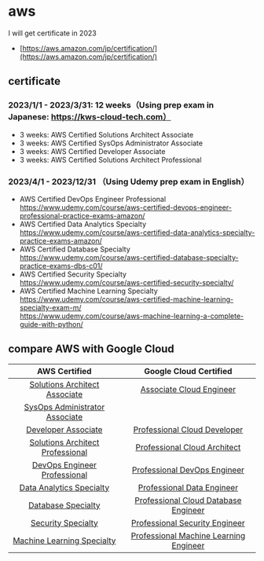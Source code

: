 # aws
I will get certificate in 2023<br>
- [https://aws.amazon.com/jp/certification/](https://aws.amazon.com/jp/certification/)

## certificate
### 2023/1/1 - 2023/3/31: 12 weeks（Using prep exam in Japanese: https://kws-cloud-tech.com）<br>
- 3 weeks: AWS Certified Solutions Architect Associate
- 3 weeks: AWS Certified SysOps Administrator Associate
- 3 weeks: AWS Certified Developer Associate
- 3 weeks: AWS Certified Solutions Architect Professional

### 2023/4/1 - 2023/12/31 （Using Udemy prep exam in English）<br>

- AWS Certified DevOps Engineer Professional<br>
https://www.udemy.com/course/aws-certified-devops-engineer-professional-practice-exams-amazon/<br>
- AWS Certified Data Analytics Specialty<br>
https://www.udemy.com/course/aws-certified-data-analytics-specialty-practice-exams-amazon/<br>
- AWS Certified Database Specialty<br>
https://www.udemy.com/course/aws-certified-database-specialty-practice-exams-dbs-c01/<br>
- AWS Certified Security Specialty<br>
https://www.udemy.com/course/aws-certified-security-specialty/<br>
- AWS Certified Machine Learning Specialty<br>
https://www.udemy.com/course/aws-certified-machine-learning-specialty-exam-m/<br>
https://www.udemy.com/course/aws-machine-learning-a-complete-guide-with-python/<br>

## compare AWS with Google Cloud

|AWS Certified|Google Cloud Certified|
|:---:|:---:|
|[Solutions Architect Associate](https://aws.amazon.com/certification/certified-solutions-architect-associate/)|[Associate Cloud Engineer](https://cloud.google.com/certification/cloud-engineer) 
|[SysOps Administrator Associate](https://aws.amazon.com/jp/certification/certified-sysops-admin-associate/)|
|[Developer Associate](https://aws.amazon.com/jp/certification/certified-developer-associate/)|[Professional Cloud Developer](https://cloud.google.com/certification/cloud-developer)
|[Solutions Architect Professional](https://aws.amazon.com/jp/certification/certified-solutions-architect-professional/)|[Professional Cloud Architect](https://cloud.google.com/certification/cloud-architect)
|[DevOps Engineer Professional](https://aws.amazon.com/jp/certification/certified-devops-engineer-professional/)|[Professional DevOps Engineer](https://cloud.google.com/certification/cloud-devops-engineer)
|[Data Analytics Specialty](https://aws.amazon.com/jp/certification/certified-data-analytics-specialty/)|[Professional Data Engineer](https://cloud.google.com/certification/data-engineer)
|[Database Specialty](https://aws.amazon.com/jp/certification/certified-database-specialty/)|[Professional Cloud Database Engineer](https://cloud.google.com/certification/cloud-database-engineer)
|[Security Specialty](https://aws.amazon.com/jp/certification/certified-security-specialty/)|[Professional Security Engineer](https://cloud.google.com/certification/cloud-security-engineer)
|[Machine Learning Specialty](https://aws.amazon.com/jp/certification/certified-machine-learning-specialty/)|[Professional Machine Learning Engineer](https://cloud.google.com/certification/machine-learning-engineer)

